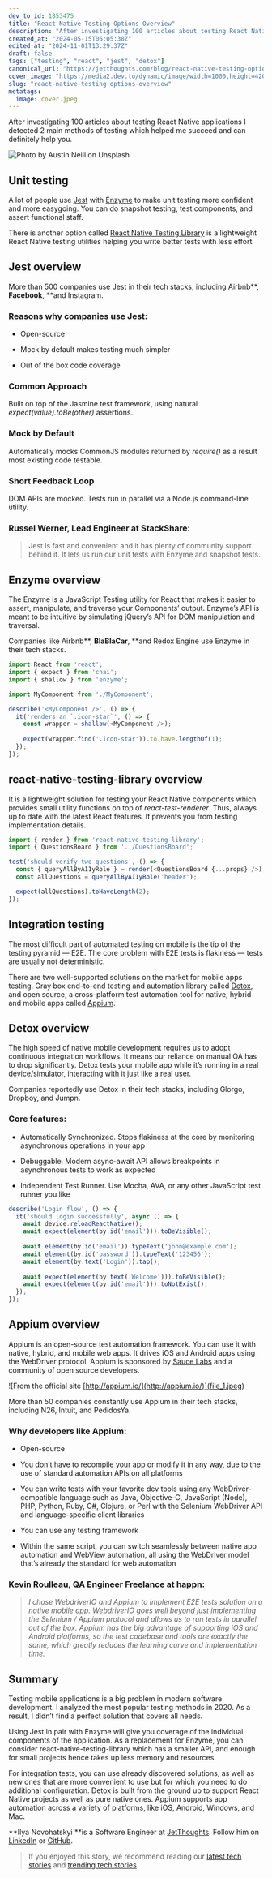```yaml
---
dev_to_id: 1853475
title: "React Native Testing Options Overview"
description: "After investigating 100 articles about testing React Native applications I detected 2 main methods of..."
created_at: "2024-05-15T06:05:38Z"
edited_at: "2024-11-01T13:29:37Z"
draft: false
tags: ["testing", "react", "jest", "detox"]
canonical_url: "https://jetthoughts.com/blog/react-native-testing-options-overview/"
cover_image: "https://media2.dev.to/dynamic/image/width=1000,height=420,fit=cover,gravity=auto,format=auto/https%3A%2F%2Fraw.githubusercontent.com%2Fjetthoughts%2Fjetthoughts.github.io%2Fmaster%2Fstatic%2Fassets%2Fimg%2Fblog%2Freact-native-testing-options-overview%2Ffile_0.jpeg"
slug: "react-native-testing-options-overview"
metatags:
  image: cover.jpeg
---
```

After investigating 100 articles about testing React Native applications I detected 2 main methods of testing which helped me succeed and can definitely help you.

![Photo by [Austin Neill](https://unsplash.com/@arstyy?utm_source=medium&utm_medium=referral) on [Unsplash](https://unsplash.com?utm_source=medium&utm_medium=referral)](file_0.jpeg)

## Unit testing

A lot of people use [Jest](https://jestjs.io/docs/en/tutorial-react-native) with [Enzyme](https://airbnb.io/enzyme/docs/guides/react-native.html) to make unit testing more confident and more easygoing. You can do snapshot testing, test components, and assert functional staff.

There is another option called [React Native Testing Library](https://github.com/callstack/react-native-testing-library) is a lightweight React Native testing utilities helping you write better tests with less effort.

## Jest overview

More than 500 companies use Jest in their tech stacks, including Airbnb**, **Facebook**, **and Instagram.

### Reasons why companies use Jest:

* Open-source

* Mock by default makes testing much simpler

* Out of the box code coverage

### Common Approach

Built on top of the Jasmine test framework, using natural *expect(value).toBe(other)* assertions.

### Mock by Default

Automatically mocks CommonJS modules returned by *require()* as a result most existing code testable.

### Short Feedback Loop

DOM APIs are mocked. Tests run in parallel via a Node.js command-line utility.

### Russel Werner, Lead Engineer at StackShare:
>  Jest is fast and convenient and it has plenty of community support behind it. It lets us run our unit tests with Enzyme and snapshot tests.

## Enzyme overview

The Enzyme is a JavaScript Testing utility for React that makes it easier to assert, manipulate, and traverse your Components’ output. Enzyme’s API is meant to be intuitive by simulating jQuery’s API for DOM manipulation and traversal.

Companies like Airbnb**, **BlaBlaCar**, **and Redox Engine use Enzyme in their tech stacks.

```js
import React from 'react';
import { expect } from 'chai';
import { shallow } from 'enzyme';

import MyComponent from './MyComponent';

describe('<MyComponent />', () => {
  it('renders an `.icon-star`', () => {
    const wrapper = shallow(<MyComponent />);
                            
    expect(wrapper.find('.icon-star')).to.have.lengthOf(1);
  });
});
```

## react-native-testing-library overview

It is a lightweight solution for testing your React Native components which provides small utility functions on top of *react-test-renderer*. Thus, always up to date with the latest React features. It prevents you from testing implementation details.

```js
import { render } from 'react-native-testing-library';
import { QuestionsBoard } from '../QuestionsBoard';

test('should verify two questions', () => {
  const { queryAllByA11yRole } = render(<QuestionsBoard {...props} />);
  const allQuestions = queryAllByA11yRole('header');

  expect(allQuestions).toHaveLength(2);
});
```

## Integration testing

The most difficult part of automated testing on mobile is the tip of the testing pyramid — E2E. The core problem with E2E tests is flakiness — tests are usually not deterministic.

There are two well-supported solutions on the market for mobile apps testing. Gray box end-to-end testing and automation library called [Detox](https://github.com/wix/Detox), and open source, a cross-platform test automation tool for native, hybrid and mobile apps called [Appium](https://github.com/appium/appium).

## Detox overview

The high speed of native mobile development requires us to adopt continuous integration workflows. It means our reliance on manual QA has to drop significantly. Detox tests your mobile app while it’s running in a real device/simulator, interacting with it just like a real user.

Companies reportedly use Detox in their tech stacks, including Glorgo, Dropboy, and Jumpn.

### Core features:

* Automatically Synchronized. Stops flakiness at the core by monitoring asynchronous operations in your app

* Debuggable. Modern async-await API allows breakpoints in asynchronous tests to work as expected

* Independent Test Runner. Use Mocha, AVA, or any other JavaScript test runner you like

```js
describe('Login flow', () => {
  it('should login successfully', async () => {
    await device.reloadReactNative();
    await expect(element(by.id('email'))).toBeVisible();
      
    await element(by.id('email')).typeText('john@example.com');
    await element(by.id('password')).typeText('123456');
    await element(by.text('Login')).tap();
      
    await expect(element(by.text('Welcome'))).toBeVisible();
    await expect(element(by.id('email'))).toNotExist();
  });
});
```

## Appium overview

Appium is an open-source test automation framework. You can use it with native, hybrid, and mobile web apps. It drives iOS and Android apps using the WebDriver protocol. Appium is sponsored by [Sauce Labs](https://saucelabs.com/) and a community of open source developers.

![From the official site [http://appium.io/](http://appium.io/)](file_1.jpeg)

More than 50 companies constantly use Appium in their tech stacks, including N26, Intuit, and PedidosYa.

### Why developers like Appium:

* Open-source

* You don’t have to recompile your app or modify it in any way, due to the use of standard automation APIs on all platforms

* You can write tests with your favorite dev tools using any WebDriver-compatible language such as Java, Objective-C, JavaScript (Node), PHP, Python, Ruby, C#, Clojure, or Perl with the Selenium WebDriver API and language-specific client libraries

* You can use any testing framework

* Within the same script, you can switch seamlessly between native app automation and WebView automation, all using the WebDriver model that’s already the standard for web automation

### Kevin Roulleau, QA Engineer Freelance at happn:
>  *I chose WebdriverIO and Appium to implement E2E tests solution on a native mobile app. WebdriverIO goes well beyond just implementing the Selenium / Appium protocol and allows us to run tests in parallel out of the box. Appium has the big advantage of supporting iOS and Android platforms, so the test codebase and tools are exactly the same, which greatly reduces the learning curve and implementation time.*

## Summary

Testing mobile applications is a big problem in modern software development. I analyzed the most popular testing methods in 2020. As a result, I didn’t find a perfect solution that covers all needs.

Using Jest in pair with Enzyme will give you coverage of the individual components of the application. As a replacement for Enzyme, you can consider react-native-testing-library which has a smaller API, and enough for small projects hence takes up less memory and resources.

For integration tests, you can use already discovered solutions, as well as new ones that are more convenient to use but for which you need to do additional configuration. Detox is built from the ground up to support React Native projects as well as pure native ones. Appium supports app automation across a variety of platforms, like iOS, Android, Windows, and Mac.

**Ilya Novohatskyi **is a Software Engineer at [JetThoughts](https://www.jetthoughts.com/). Follow him on [LinkedIn](https://www.linkedin.com/in/ilya-novohatskyi-a61644114/) or [GitHub](https://github.com/sweatC).
>  If you enjoyed this story, we recommend reading our [latest tech stories](https://jtway.co/latest) and [trending tech stories](https://jtway.co/trending).
